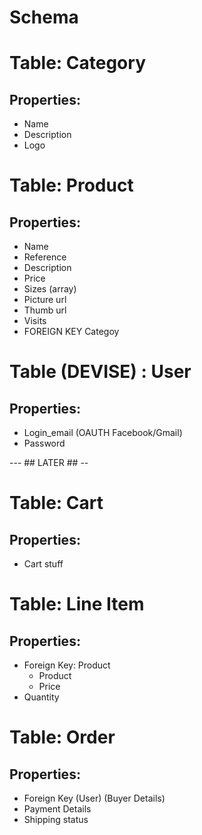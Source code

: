 # Schema

# Table: Category
## Properties:
* Name
* Description
* Logo

# Table: Product
## Properties:
* Name
* Reference
* Description
* Price
* Sizes (array)
* Picture url
* Thumb url
* Visits
* FOREIGN KEY Categoy

# Table (DEVISE) : User
## Properties:
* Login_email (OAUTH Facebook/Gmail)
* Password


--- ## LATER ## --

# Table: Cart
## Properties:
* Cart stuff

# Table: Line Item
## Properties:
* Foreign Key: Product
	* Product
	* Price
* Quantity

# Table: Order
## Properties:
* Foreign Key (User) (Buyer Details)
* Payment Details
* Shipping status